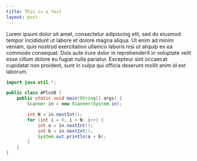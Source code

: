 ```yaml
---
title: This is a test
layout: post
---
```

Lorem ipsum dolor sit amet, consectetur adipiscing elit, sed do eiusmod tempor incididunt ut labore et dolore magna aliqua. Ut enim ad minim veniam, quis nostrud exercitation ullamco laboris nisi ut aliquip ex ea commodo consequat. Duis aute irure dolor in reprehenderit in voluptate velit esse cillum dolore eu fugiat nulla pariatur. Excepteur sint occaecat cupidatat non proident, sunt in culpa qui officia deserunt mollit anim id est laborum.
```java
import java.util.*;

public class APlusB {
    public static void main(String[] args) {
        Scanner in = new Scanner(System.in);

        int N = in.nextInt();
        for (int i = 0; i < N; i++) {
            int a = in.nextInt();
            int b = in.nextInt();
            System.out.println(a + b);
        }
    }
}
```
